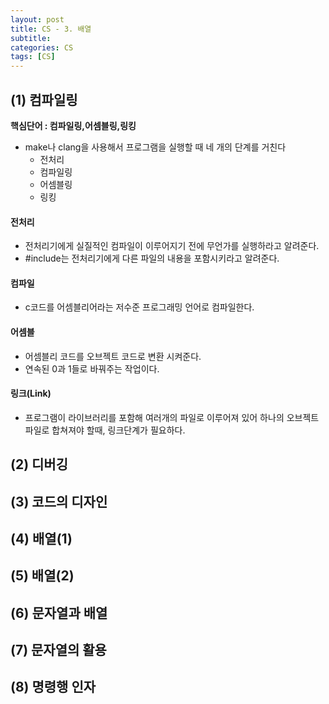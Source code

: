 ```yaml
---
layout: post
title: CS - 3. 배열
subtitle: 
categories: CS
tags: [CS]
---
```



## (1) 컴파일링

 **핵심단어 : 컴파일링,어셈블링,링킹**
 
- make나 clang을 사용해서 프로그램을 실행할 때 네 개의 단계를 거친다
    - 전처리
    - 컴파일링
    - 어셈블링
    - 링킹

#### 전처리

- 전처리기에게 실질적인 컴파일이 이루어지기 전에 무언가를 실행하라고 알려준다.
- #include는 전처리기에게 다른 파일의 내용을 포함시키라고 알려준다.

#### 컴파일

- c코드를 어셈블리어라는 저수준 프로그래밍 언어로 컴파일한다.

#### 어셈블

- 어셈블리 코드를 오브젝트 코드로 변환 시켜준다.
- 연속된 0과 1들로 바꿔주는 작업이다.

#### 링크(Link)

- 프로그램이 라이브러리를 포함해 여러개의 파일로 이루어져 있어 하나의 오브젝트 파일로 합쳐져야 할때, 링크단계가 필요하다.

## (2) 디버깅

## (3) 코드의 디자인

## (4) 배열(1)

## (5) 배열(2)

## (6) 문자열과 배열

## (7) 문자열의 활용

## (8) 명령행 인자